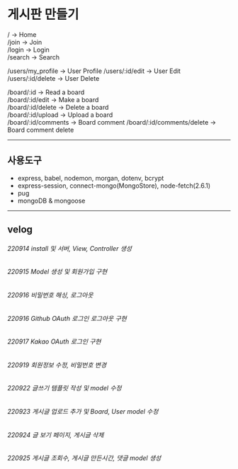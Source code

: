 # 게시판 만들기

/ -> Home  
/join -> Join  
/login -> Login  
/search -> Search

/users/my_profile -> User Profile
/users/:id/edit -> User Edit  
/users/:id/delete -> User Delete

/board/:id -> Read a board  
/board/:id/edit -> Make a board  
/board/:id/delete -> Delete a board  
/board/:id/upload -> Upload a board  
/board/:id/comments -> Board comment
/board/:id/comments/delete -> Board comment delete

---

## 사용도구

- express, babel, nodemon, morgan, dotenv, bcrypt
- express-session, connect-mongo(MongoStore), node-fetch(2.6.1)
- pug
- mongoDB & mongoose

---

## velog

###### 220914 install 및 서버, View, Controller 생성

###### 220915 Model 생성 및 회원가입 구현

###### 220916 비밀번호 해싱, 로그아웃

###### 220916 Github OAuth 로그인 로그아웃 구현

###### 220917 Kakao OAuth 로그인 구현

###### 220919 회원정보 수정, 비밀번호 변경

###### 220922 글쓰기 템플릿 작성 및 model 수정

###### 220923 게시글 업로드 추가 및 Board, User model 수정

###### 220924 글 보기 페이지, 게시글 삭제

###### 220925 게시글 조회수, 게시글 만든시간, 댓글 model 생성
